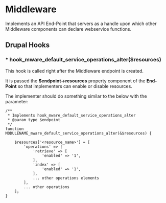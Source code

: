 # Middleware 
Implements an API End-Point that servers as a handle upon which other Middleware components can declare webservice functions.

## Drupal Hooks

### * hook_mware_default_service_operations_alter($resources)
This hook is called right after the Middleware endpoint is created. 

It is passed the **$endpoint->resources** property component of the **End-Point** so that implementers can enable or disable resources.

The implementer should do something similar to the below with the parameter:

    /**
     * Implements hook_mware_default_service_operations_alter
     * @param type $endpoint
     */
    function MODULENAME_mware_default_service_operations_alter(&$resources) {

        $resources['<resource_name>'] = [
            'operations' => [
                'retrieve' => [
                    'enabled' => '1',
                ],
                'index' => [
                    'enabled' => '1',
                ],
                ... other operations elements
            ],
            ... other operations
        ];
    }
